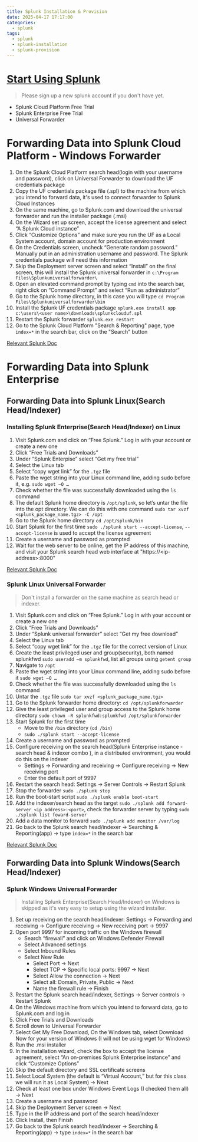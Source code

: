 ```yaml
---
title: Splunk Installation & Provision
date: 2025-04-17 17:17:00
categories:
  - splunk
tags:
  - splunk
  - splunk-installation
  - splunk-provision
---
```


# [Start Using Splunk](https://www.splunk.com/en_us/download.html)

> Please sign up a new splunk account if you don't have yet.

- Splunk Cloud Platform Free Trial
- Splunk Enterprise Free Trial
- Universal Forwarder

# Forwarding Data into Splunk Cloud Platform - Windows Forwarder

1. On the Splunk Cloud Platform search head(login with your username and password), click on Universal Forwarder to download the UF credentials package
2. Copy the UF credentials package file (.spl) to the machine from which you intend to forward data, it's used to connect forwarder to Splunk Cloud Instances
3. On the same machine, go to Splunk.com and download the universal forwarder and run the installer package (.msi)
4. On the Wizard set up screen, accept the license agreement and select “A Splunk Cloud instance”
5. Click “Customize Options” and make sure you run the UF as a Local System account, domain account for production environment
6. On the Credentials screen, uncheck “Generate random password.” Manually put in an administration username and password. The Splunk credentials package will need this information
7. Skip the Deployment server screen and select “Install” on the final screen, this will install the Splunk universal forwarder in `c:\Program Files\Splunkuniversalforwarder\`
8. Open an elevated command prompt by typing `cmd` into the search bar, right click on “Command Prompt” and select “Run as administrator”
9. Go to the Splunk home directory, in this case you will type `cd Program Files\Splunkuniversalforwarder\bin`
10. Install the Splunk UF credentials package `splunk.exe install app c:\users\<user name>\downloads\splunkclouduf.spl`
11. Restart the Splunk forwarder `splunk.exe restart`
12. Go to the Splunk Cloud Platform "Search & Reporting" page, type `index=*` in the search bar, click on the "Search" button

[Relevant Splunk Doc](https://docs.splunk.com/Documentation/Forwarder/9.2.1/Forwarder/ConfigSCUFCredentials)

# Forwarding Data into Splunk Enterprise

## Forwarding Data into Splunk Linux(Search Head/Indexer)

### Installing Splunk Enterprise(Search Head/Indexer) on Linux

1. Visit Splunk.com and click on “Free Splunk.” Log in with your account or create a new one
2. Click “Free Trials and Downloads”
3. Under “Splunk Enterpise” select “Get my free trial”
4. Select the Linux tab
5. Select “copy wget link” for the `.tgz` file
6. Paste the wget string into your Linux command line, adding sudo before it, e.g. `sudo wget –O …`
7. Check whether the file was successfully downloaded using the `ls` command
8. The default Splunk home directory is `/opt/splunk`, so let’s untar the file into the opt directory. We can do this with one command `sudo tar xvzf <splunk_package_name.tgz> -C /opt`
9. Go to the Splunk home directory `cd /opt/splunk/bin`
10. Start Splunk for the first time `sudo ./splunk start --accept-license`, `--accept-license` is used to accept the license agreement
11. Create a username and password as prompted
12. Wait for the web server to be online, get the IP address of this machine, and visit your Splunk search head web interface at "https://\<ip-address\>:8000"

[Relevant Splunk Doc](https://docs.splunk.com/Documentation/Splunk/9.2.1/Installation/InstallonLinux)

### Splunk Linux Universal Forwarder

> Don't install a forwarder on the same machine as search head or indexer.

1. Visit Splunk.com and click on “Free Splunk.” Log in with your account or create a new one
2. Click “Free Trials and Downloads”
3. Under “Splunk universal forwarder” select “Get my free download”
4. Select the Linux tab
5. Select “copy wget link” for the `.tgz` file for the correct version of Linux
6. Create the least privileged user and group(security), both named splunkfwd `sudo useradd –m splunkfwd`, list all groups using `getent group`
7. Navigate to `/opt`
8. Paste the wget string into your Linux command line, adding sudo before it `sudo wget –O …`
9. Check whether the file was successfully downloaded using the `ls` command
10. Untar the `.tgz` file `sudo tar xvzf <splunk_package_name.tgz>`
11. Go to the Splunk forwarder home directory: `cd /opt/splunkforwarder`
12. Give the least privileged user and group access to the Splunk home directory `sudo chown –R splunkfwd:splunkfwd /opt/splunkforwarder`
13. Start Splunk for the first time
    - Move to the `/bin` directory (`cd /bin`)
    - `sudo ./splunk start --accept-license`
14. Create a username and password as prompted
15. Configure receiving on the search head(Splunk Enterprise instance - search head & indexer combo ), in a distributed environment, you would do this on the indexer
    - Settings -> Forwarding and receiving -> Configure receiving -> New receiving port
    - Enter the default port of 9997
16. Restart the search head: Settings -> Server Controls -> Restart Splunk
17. Stop the forwarder `sudo ./splunk stop`
18. Run the boot-start script `sudo ./splunk enable boot-start`
19. Add the indexer/search head as the target `sudo ./splunk add forward-server <ip address>:<port>`, check the forwarder server by typing `sudo ./splunk list foward-server`
20. Add a data monitor to forward `sudo ./splunk add monitor /var/log`
21. Go back to the Splunk search head/indexer -> Searching & Reporting(app) -> type `index=*` in the search bar

[Relevant Splunk Doc](https://docs.splunk.com/Documentation/Forwarder/latest/Forwarder/Installanixuniversalforwarder)

## Forwarding Data into Splunk Windows(Search Head/Indexer)

### Splunk Windows Universal Forwarder

> Installing Splunk Enterprise(Search Head/Indexer) on Windows is skipped as it's very easy to setup using the wizard installer.

1. Set up receiving on the search head/indexer: Settings -> Forwarding and receiving -> Configure receiving -> New receiving port -> 9997
2. Open port 9997 for incoming traffic on the Windows firewall
    - Search “firewall” and click on Windows Defender Firewall
    - Select Advanced settings
    - Select Inbound Rules
    - Select New Rule
        - Select Port -> Next
        - Select TCP -> Specific local ports: 9997 -> Next
        - Select Allow the connection -> Next
        - Select all: Domain, Private, Public -> Next
        - Name the firewall rule -> Finish
3. Restart the Splunk search head/indexer, Settings -> Server controls -> Restart Splunk
4. On the Windows machine from which you intend to forward data, go to Splunk.com and log in
5. Click Free Trials and Downloads
6. Scroll down to Universal Forwarder
7. Select Get My Free Download, On the Windows tab, select Download Now for your version of Windows (I will not be using wget for Windows)
8. Run the .msi installer
9. In the installation wizard, check the box to accept the license agreement, select “An on-premises Splunk Enterprise instance” and click “Customize Options”
10. Skip the default directory and SSL certificate screens
11. Select Local System (the default is “Virtual Account,” but for this class we will run it as Local System) -> Next
12. Check at least one box under Windows Event Logs (I checked them all) -> Next
13. Create a username and password
14. Skip the Deployment Server screen -> Next
15. Type in the IP address and port of the search head/indexer
16. Click Install, then Finish
17. Go back to the Splunk search head/indexer -> Searching & Reporting(app) -> type `index=*` in the search bar
